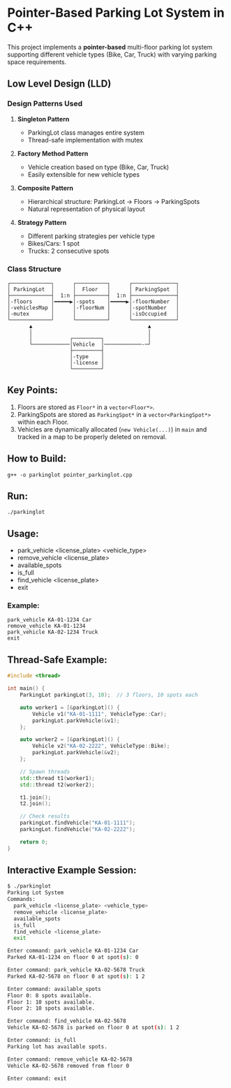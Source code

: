# Pointer-Based Parking Lot System in C++ 

This project implements a **pointer-based** multi-floor parking lot system 
supporting different vehicle types (Bike, Car, Truck) with varying parking 
space requirements.


## Low Level Design (LLD)

### Design Patterns Used
1. **Singleton Pattern**
   - ParkingLot class manages entire system
   - Thread-safe implementation with mutex

2. **Factory Method Pattern**
   - Vehicle creation based on type (Bike, Car, Truck)
   - Easily extensible for new vehicle types

3. **Composite Pattern**
   - Hierarchical structure: ParkingLot → Floors → ParkingSpots
   - Natural representation of physical layout

4. **Strategy Pattern**
   - Different parking strategies per vehicle type
   - Bikes/Cars: 1 spot
   - Trucks: 2 consecutive spots

### Class Structure
```plaintext
┌─────────────┐      ┌──────────┐      ┌──────────────┐
│ ParkingLot  │      │  Floor   │      │ ParkingSpot  │
├─────────────┤  1:n ├──────────┤  1:n ├──────────────┤
│-floors      │━━━━━▶│-spots    │━━━━━▶│-floorNumber  │
│-vehiclesMap │      │-floorNum │      │-spotNumber   │
│-mutex       │      │          │      │-isOccupied   │
└─────────────┘      └──────────┘      └──────────────┘
       ▲                                     ▲
       │                                     │
       │            ┌─────────┐              │
       └────────────│Vehicle  │────────────-─┘
                    ├─────────┤
                    │-type    │
                    │-license │
                    └─────────┘
```
## Key Points:
1. Floors are stored as `Floor*` in a `vector<Floor*>`.
2. ParkingSpots are stored as `ParkingSpot*` in a `vector<ParkingSpot*>` within each Floor.
3. Vehicles are dynamically allocated (`new Vehicle(...)`) in `main` and tracked in a map to be properly deleted on removal.


## How to Build:
    g++ -o parkinglot pointer_parkinglot.cpp

## Run:
    ./parkinglot

## Usage:
- park_vehicle <license_plate> <vehicle_type>
- remove_vehicle <license_plate>
- available_spots
- is_full
- find_vehicle <license_plate>
- exit

### Example:
    park_vehicle KA-01-1234 Car
    remove_vehicle KA-01-1234
    park_vehicle KA-02-1234 Truck
    exit

## Thread-Safe Example:
```cpp
#include <thread>

int main() {
    ParkingLot parkingLot(3, 10);  // 3 floors, 10 spots each

    auto worker1 = [&parkingLot]() {
        Vehicle v1("KA-01-1111", VehicleType::Car);
        parkingLot.parkVehicle(&v1);
    };

    auto worker2 = [&parkingLot]() {
        Vehicle v2("KA-02-2222", VehicleType::Bike);
        parkingLot.parkVehicle(&v2);
    };

    // Spawn threads
    std::thread t1(worker1);
    std::thread t2(worker2);

    t1.join();
    t2.join();

    // Check results
    parkingLot.findVehicle("KA-01-1111");
    parkingLot.findVehicle("KA-02-2222");

    return 0;
}
```

## Interactive Example Session:
```bash
$ ./parkinglot
Parking Lot System
Commands:
  park_vehicle <license_plate> <vehicle_type>
  remove_vehicle <license_plate>
  available_spots
  is_full
  find_vehicle <license_plate>
  exit

Enter command: park_vehicle KA-01-1234 Car
Parked KA-01-1234 on floor 0 at spot(s): 0

Enter command: park_vehicle KA-02-5678 Truck
Parked KA-02-5678 on floor 0 at spot(s): 1 2

Enter command: available_spots
Floor 0: 8 spots available.
Floor 1: 10 spots available.
Floor 2: 10 spots available.

Enter command: find_vehicle KA-02-5678
Vehicle KA-02-5678 is parked on floor 0 at spot(s): 1 2

Enter command: is_full
Parking lot has available spots.

Enter command: remove_vehicle KA-02-5678
Vehicle KA-02-5678 removed from floor 0

Enter command: exit